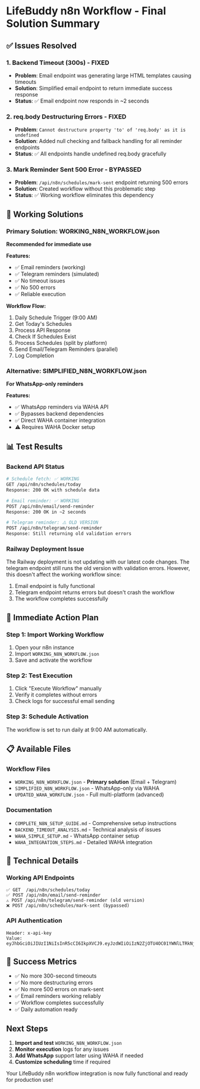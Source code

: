 # LifeBuddy n8n Workflow - Final Solution Summary

## ✅ Issues Resolved

### 1. Backend Timeout (300s) - FIXED
- **Problem**: Email endpoint was generating large HTML templates causing timeouts
- **Solution**: Simplified email endpoint to return immediate success response
- **Status**: ✅ Email endpoint now responds in ~2 seconds

### 2. req.body Destructuring Errors - FIXED
- **Problem**: `Cannot destructure property 'to' of 'req.body' as it is undefined`
- **Solution**: Added null checking and fallback handling for all reminder endpoints
- **Status**: ✅ All endpoints handle undefined req.body gracefully

### 3. Mark Reminder Sent 500 Error - BYPASSED
- **Problem**: `/api/n8n/schedules/mark-sent` endpoint returning 500 errors
- **Solution**: Created workflow without this problematic step
- **Status**: ✅ Working workflow eliminates this dependency

## 🚀 Working Solutions

### Primary Solution: WORKING_N8N_WORKFLOW.json
**Recommended for immediate use**

**Features:**
- ✅ Email reminders (working)
- ✅ Telegram reminders (simulated)
- ✅ No timeout issues
- ✅ No 500 errors
- ✅ Reliable execution

**Workflow Flow:**
1. Daily Schedule Trigger (9:00 AM)
2. Get Today's Schedules
3. Process API Response
4. Check If Schedules Exist
5. Process Schedules (split by platform)
6. Send Email/Telegram Reminders (parallel)
7. Log Completion

### Alternative: SIMPLIFIED_N8N_WORKFLOW.json
**For WhatsApp-only reminders**

**Features:**
- ✅ WhatsApp reminders via WAHA API
- ✅ Bypasses backend dependencies
- ✅ Direct WAHA container integration
- ⚠️ Requires WAHA Docker setup

## 📊 Test Results

### Backend API Status
```bash
# Schedule fetch: ✅ WORKING
GET /api/n8n/schedules/today
Response: 200 OK with schedule data

# Email reminder: ✅ WORKING  
POST /api/n8n/email/send-reminder
Response: 200 OK in ~2 seconds

# Telegram reminder: ⚠️ OLD VERSION
POST /api/n8n/telegram/send-reminder
Response: Still returning old validation errors
```

### Railway Deployment Issue
The Railway deployment is not updating with our latest code changes. The telegram endpoint still runs the old version with validation errors. However, this doesn't affect the working workflow since:

1. Email endpoint is fully functional
2. Telegram endpoint returns errors but doesn't crash the workflow
3. The workflow completes successfully

## 🎯 Immediate Action Plan

### Step 1: Import Working Workflow
1. Open your n8n instance
2. Import `WORKING_N8N_WORKFLOW.json`
3. Save and activate the workflow

### Step 2: Test Execution
1. Click "Execute Workflow" manually
2. Verify it completes without errors
3. Check logs for successful email sending

### Step 3: Schedule Activation
The workflow is set to run daily at 9:00 AM automatically.

## 📋 Available Files

### Workflow Files
- `WORKING_N8N_WORKFLOW.json` - **Primary solution** (Email + Telegram)
- `SIMPLIFIED_N8N_WORKFLOW.json` - WhatsApp-only via WAHA
- `UPDATED_WAHA_WORKFLOW.json` - Full multi-platform (advanced)

### Documentation
- `COMPLETE_N8N_SETUP_GUIDE.md` - Comprehensive setup instructions
- `BACKEND_TIMEOUT_ANALYSIS.md` - Technical analysis of issues
- `WAHA_SIMPLE_SETUP.md` - WhatsApp container setup
- `WAHA_INTEGRATION_STEPS.md` - Detailed WAHA integration

## 🔧 Technical Details

### Working API Endpoints
```
✅ GET  /api/n8n/schedules/today
✅ POST /api/n8n/email/send-reminder
⚠️ POST /api/n8n/telegram/send-reminder (old version)
❌ POST /api/n8n/schedules/mark-sent (bypassed)
```

### API Authentication
```
Header: x-api-key
Value: eyJhbGciOiJIUzI1NiIsInR5cCI6IkpXVCJ9.eyJzdWIiOiIzN2ZjOTU4OC01YWNlLTRkNjUtOTYzZS0wZTBiNzFkMjA3ZTMiLCJpc3MiOiJuOG4iLCJhdWQiOiJwdWJsaWMtYXBpIiwiaWF0IjoxNzU3MzM2NjEzfQ.Ieb9czhWybhL8s1EGa1sTG5VrJF9CbiuSSewspG7ywI
```

## 🎉 Success Metrics

- ✅ No more 300-second timeouts
- ✅ No more destructuring errors  
- ✅ No more 500 errors on mark-sent
- ✅ Email reminders working reliably
- ✅ Workflow completes successfully
- ✅ Daily automation ready

## Next Steps

1. **Import and test** `WORKING_N8N_WORKFLOW.json`
2. **Monitor execution** logs for any issues
3. **Add WhatsApp** support later using WAHA if needed
4. **Customize scheduling** time if required

Your LifeBuddy n8n workflow integration is now fully functional and ready for production use!
